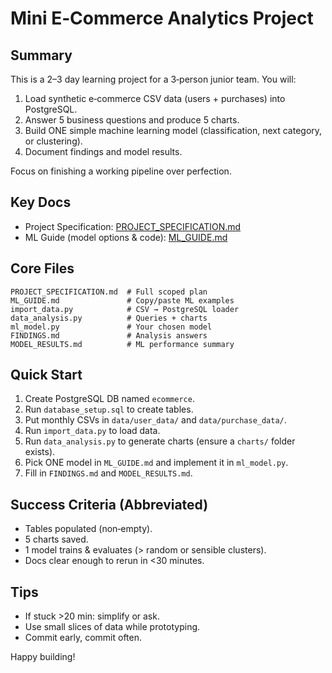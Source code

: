 # Mini E‑Commerce Analytics Project

## Summary
This is a 2–3 day learning project for a 3‑person junior team. You will:
1. Load synthetic e‑commerce CSV data (users + purchases) into PostgreSQL.
2. Answer 5 business questions and produce 5 charts.
3. Build ONE simple machine learning model (classification, next category, or clustering).
4. Document findings and model results.

Focus on finishing a working pipeline over perfection.

## Key Docs
- Project Specification: [PROJECT_SPECIFICATION.md](PROJECT_SPECIFICATION.md)
- ML Guide (model options & code): [ML_GUIDE.md](ML_GUIDE.md)

## Core Files
```
PROJECT_SPECIFICATION.md  # Full scoped plan
ML_GUIDE.md               # Copy/paste ML examples
import_data.py            # CSV → PostgreSQL loader
data_analysis.py          # Queries + charts
ml_model.py               # Your chosen model
FINDINGS.md               # Analysis answers
MODEL_RESULTS.md          # ML performance summary
```

## Quick Start
1. Create PostgreSQL DB named `ecommerce`.
2. Run `database_setup.sql` to create tables.
3. Put monthly CSVs in `data/user_data/` and `data/purchase_data/`.
4. Run `import_data.py` to load data.
5. Run `data_analysis.py` to generate charts (ensure a `charts/` folder exists).
6. Pick ONE model in `ML_GUIDE.md` and implement it in `ml_model.py`.
7. Fill in `FINDINGS.md` and `MODEL_RESULTS.md`.

## Success Criteria (Abbreviated)
- Tables populated (non‑empty).
- 5 charts saved.
- 1 model trains & evaluates (> random or sensible clusters).
- Docs clear enough to rerun in <30 minutes.

## Tips
- If stuck >20 min: simplify or ask.
- Use small slices of data while prototyping.
- Commit early, commit often.

Happy building!